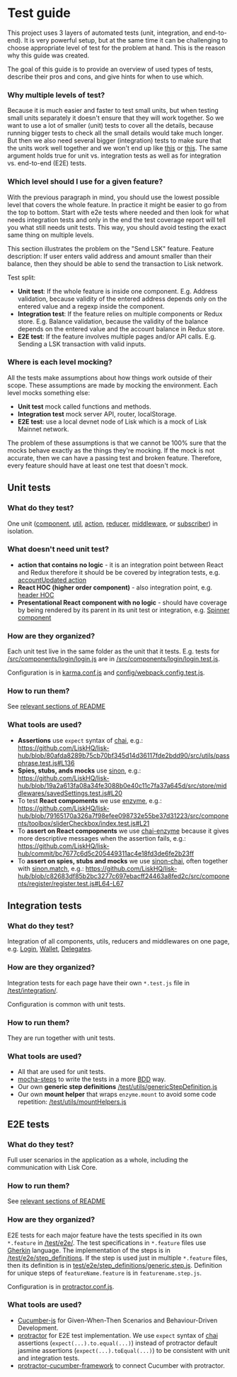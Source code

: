 # Test guide

This project uses 3 layers of automated tests (unit, integration, and end-to-end). 
It is very powerful setup, but at the same time it can be challenging to choose appropriate 
level of test for the problem at hand. 
This is the reason why this guide was created. 

The goal of this guide is to provide an overview of used types of tests, describe their pros and cons, and give hints for when to use which.

### Why multiple levels of test?
Because it is much easier and faster to test small units, but when testing small units separately it doesn't ensure that they will work together.
So we want to use a lot of smaller (unit) tests to cover all the details, because running bigger tests to check all the small details would take much longer.
But then we also need several bigger (integration) tests to make sure that the units work well together and we won't end up like 
[this](https://giphy.com/gifs/unit-test-integration-3o7rbPDRHIHwbmcOBy/fullscreen) or
[this](https://giphy.com/gifs/fail-technology-i5RWkVZzVScmY/fullscreen).
The same argument holds true for unit vs. integration tests as well as for integration vs. end-to-end (E2E) tests. 

### Which level should I use for a given feature?
With the previous paragraph in mind, you should use the lowest possible level that covers the whole feature. 
In practice it might be easier to go from the top to bottom.
Start with e2e tests where needed and then look for what needs integration tests and only in the end the test coverage report will tell you what still needs unit tests.
This way, you should avoid testing the exact same thing on multiple levels.

This section illustrates the problem on the "Send LSK" feature. Feature description: If user enters valid address and amount smaller than their balance, then they should be able to send the transaction to Lisk network.

Test split:
- **Unit test**: If the whole feature is inside one component. E.g. Address validation, because validity of the entered address depends only on the entered value and a regexp inside the component. 
- **Integration test**: If the feature relies on multiple components or Redux store. E.g. Balance validation, because the validity of the balance depends on the entered value and the account balance in Redux store.
- **E2E test**: If the feature involves multiple pages and/or API calls. E.g. Sending a LSK transaction with valid inputs.

### Where is each level mocking?
All the tests make assumptions about how things work outside of their scope. These assumptions are made by mocking the environment. Each level mocks something else:
- **Unit test** mock called functions and methods.
- **Integration test** mock server API, router, localStorage.
- **E2E test**: use a local devnet node of Lisk which is a mock of Lisk Mainnet network.

The problem of these assumptions is that we cannot be 100% sure that the mocks behave exactly as the things they're mocking. If the mock is not accurate, then we can have a passing test and broken feature. Therefore, every feature should have at least one test that doesn't mock.


## Unit tests

### What do they test?
One unit ([component](/LiskHQ/lisk-hub/blob/development/src/components),
[util](/LiskHQ/lisk-hub/blob/development/src/utils),
[action](/LiskHQ/lisk-hub/blob/development/src/actions),
[reducer](/LiskHQ/lisk-hub/blob/development/src/store/reducers),
[middleware](/LiskHQ/lisk-hub/blob/development/src/store/middlewares), or
[subscriber](/LiskHQ/lisk-hub/blob/development/src/store/subscribers)) in isolation.

### What doesn't need unit test?
- **action that contains no logic** - it is an integration point between React and Redux therefore it should be be covered by integration tests, e.g. [accountUpdated action](https://github.com/LiskHQ/lisk-hub/blob/8239062584a9573ac8e99bd28d681563b40048b2/src/actions/account.js#L29-L32) 
- **React HOC (higher order component)** - also integration point, e.g. [header HOC](/LiskHQ/lisk-hub/blob/development/src/components/header/index.js)
- **Presentational React component with no logic** - should have coverage by being rendered by its parent in its unit test or integration, e.g. [Spinner component](/LiskHQ/lisk-hub/blob/development/src/components/spinner/index.js) 

### How are they organized?
Each unit test live in the same folder as the unit that it tests. E.g. tests for [/src/components/login/login.js](/LiskHQ/lisk-hub/blob/development/src/components/login/login.js) are in [/src/components/login/login.test.js](/LiskHQ/lisk-hub/blob/development/src/components/login/login.test.js).

Configuration is in [karma.conf.js](/LiskHQ/lisk-hub/blob/development/karma.conf.js) and [config/webpack.config.test.js](/LiskHQ/lisk-hub/blob/development/config/webpack.config.test.js).

### How to run them?
See [relevant sections of README](/LiskHQ/lisk-hub#run-unit-tests)

### What tools are used?
- **Assertions** use `expect` syntax of [chai](http://www.chaijs.com/), e.g.:
https://github.com/LiskHQ/lisk-hub/blob/80afda8289b75cb70bf345d14d36117fde2bdd90/src/utils/passphrase.test.js#L136
- **Spies, stubs, ands mocks** use [sinon](http://sinonjs.org/), e.g.:
https://github.com/LiskHQ/lisk-hub/blob/19a2a613fa08a34fe3088b0e40c11c7fa37a645d/src/store/middlewares/savedSettings.test.js#L20
- To test **React compoments** we use [enzyme](http://airbnb.io/enzyme/), e.g.:
https://github.com/LiskHQ/lisk-hub/blob/79165170a326a7f98efee098732e55be37d31223/src/components/toolbox/sliderCheckbox/index.test.js#L21
- To **assert on React compopnents** we use [chai-enzyme](https://github.com/producthunt/chai-enzyme) because it gives more descriptive messages when the assertion fails, e.g.: https://github.com/LiskHQ/lisk-hub/commit/bc7677c6d5c205449311ac4e18fd3de6fe2b23ff
- To **assert on spies, stubs and mocks** we use [sinon-chai](https://github.com/domenic/sinon-chai), often together with [sinon.match](http://sinonjs.org/releases/v1.17.7/matchers/), e.g.: https://github.com/LiskHQ/lisk-hub/blob/c82683df85b2bc3277c697ebacff24463a8fed2c/src/components/register/register.test.js#L64-L67


## Integration tests

### What do they test?
Integration of all components, utils, reducers and middlewares on one page, e.g. [Login](/LiskHQ/lisk-hub/blob/development/test/integration/login.test.js), [Wallet](/LiskHQ/lisk-hub/blob/development/test/integration/wallet.test.js), [Delegates](/LiskHQ/lisk-hub/blob/development/test/integration/voting.test.js).

### How are they organized?
Integration tests for each page have their own `*.test.js` file in [/test/integration/](/LiskHQ/lisk-hub/blob/development/test/integration).

Configuration is common with unit tests.

### How to run them?
They are run together with unit tests.

### What tools are used?
- All that are used for unit tests.
- [mocha-steps](https://www.npmjs.com/package/mocha-steps) to write the tests in a more [BDD](https://en.wikipedia.org/wiki/Behavior-driven_development) way.
- Our own **generic step definitions** [/test/utils/genericStepDefinition.js](LiskHQ/lisk-hub/blob/bfc94e4f46b4e2393bcc1a0ecd6f1bc85590b6a6/test/utils/genericStepDefinition.js)
- Our own **mount helper** that wraps `enzyme.mount` to avoid some code repetition: [/test/utils/mountHelpers.js](https://github.com/LiskHQ/lisk-hub/blob/bfc94e4f46b4e2393bcc1a0ecd6f1bc85590b6a6/test/utils/mountHelpers.js)


## E2E tests

### What do they test?
Full user scenarios in the application as a whole, including the communication with Lisk Core. 

### How to run them?
See [relevant sections of README](/LiskHQ/lisk-hub#run-end-to-end-tests)

### How are they organized?
E2E tests for each major feature have the tests specified in its own `*.feature` in [/test/e2e/](/LiskHQ/lisk-hub/blob/development/test/e2e). The test specifications in `*.feature` files use [Gherkin](https://github.com/cucumber/cucumber/wiki/Gherkin) language. The implementation of the steps is in [/test/e2e/step_definitions](/LiskHQ/lisk-hub/blob/development/test/e2e/step_definitions). If the step is used just in multiple `*.feature` files, then its definition is in [test/e2e/step_definitions/generic.step.js](test/e2e/step_definitions/generic.step.js). Definition for unique steps of `featureName.feature` is in `featurename.step.js`.

Configuration is in [protractor.conf.js](/LiskHQ/lisk-hub/blob/development/protractor.conf.js).

### What tools are used?
- [Cucumber-js](https://github.com/cucumber/cucumber-js) for Given-When-Then Scenarios and Behaviour-Driven Development.
- [protractor](https://www.protractortest.org/) for E2E test implementation. We use `expect` syntax of [chai](http://www.chaijs.com/) assertions (`expect(...).to.equal(...)`) instead of protractor default jasmine assertions (`expect(...).toEqual(...)`)  to be consistent with unit and integration tests.
- [protractor-cucumber-framework](https://github.com/protractor-cucumber-framework/protractor-cucumber-framework) to connect Cucumber with protractor.

